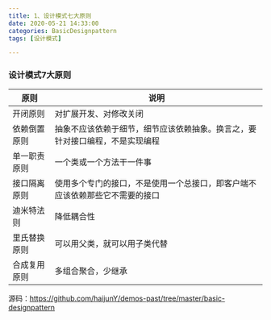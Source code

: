 ```yaml
---
title: 1、设计模式七大原则
date: 2020-05-21 14:33:00
categories: BasicDesignpattern
tags: [设计模式]

---
```


### 设计模式7大原则

| 原则         | 说明                                                         |
| ------------ | ------------------------------------------------------------ |
| 开闭原则     | 对扩展开发、对修改关闭                                       |
| 依赖倒置原则 | 抽象不应该依赖于细节，细节应该依赖抽象。换言之，要针对接口编程，不是实现编程 |
| 单一职责原则 | 一个类或一个方法干一件事                                     |
| 接口隔离原则 | 使用多个专门的接口，不是使用一个总接口，即客户端不应该依赖那些它不需要的接口 |
| 迪米特法则   | 降低耦合性                                                   |
| 里氏替换原则 | 可以用父类，就可以用子类代替                                 |
| 合成复用原则 | 多组合聚合，少继承                                           |

源码：https://github.com/haijunY/demos-past/tree/master/basic-designpattern